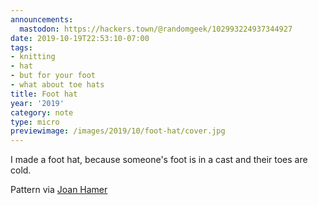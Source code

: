 ```yaml
---
announcements:
  mastodon: https://hackers.town/@randomgeek/102993224937344927
date: 2019-10-19T22:53:10-07:00
tags:
- knitting
- hat
- but for your foot
- what about toe hats
title: Foot hat
year: '2019'
category: note
type: micro
previewimage: /images/2019/10/foot-hat/cover.jpg
---
```


I made a foot hat, because someone's foot is in a cast and their toes are cold.

Pattern via [Joan Hamer](https://web.archive.org/web/20090222140829/http://www.fibergypsy.com/pmkn/toecover.html)
